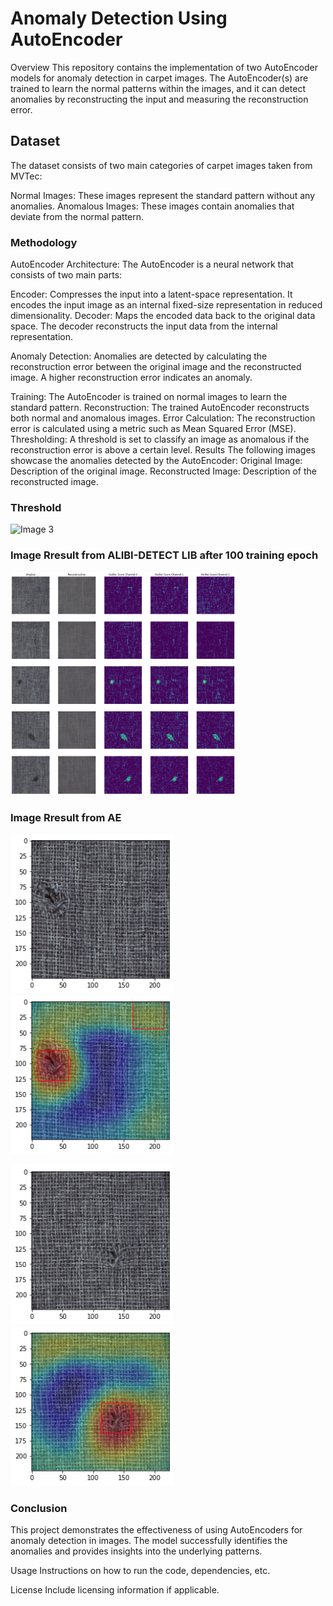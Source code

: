 # Anomaly Detection Using AutoEncoder
Overview
This repository contains the implementation of two AutoEncoder models for anomaly detection in carpet images. The AutoEncoder(s) are trained to learn the normal patterns within the images, and it can detect anomalies by reconstructing the input and measuring the reconstruction error.

## Dataset
The dataset consists of two main categories of carpet images taken from MVTec:

Normal Images: These images represent the standard pattern without any anomalies.
Anomalous Images: These images contain anomalies that deviate from the normal pattern.

### Methodology
AutoEncoder Architecture: The AutoEncoder is a neural network that consists of two main parts:

Encoder: Compresses the input into a latent-space representation. It encodes the input image as an internal fixed-size representation in reduced dimensionality.
Decoder: Maps the encoded data back to the original data space. The decoder reconstructs the input data from the internal representation.

Anomaly Detection: Anomalies are detected by calculating the reconstruction error between the original image and the reconstructed image. A higher reconstruction error indicates an anomaly.


Training: The AutoEncoder is trained on normal images to learn the standard pattern.
Reconstruction: The trained AutoEncoder reconstructs both normal and anomalous images.
Error Calculation: The reconstruction error is calculated using a metric such as Mean Squared Error (MSE).
Thresholding: A threshold is set to classify an image as anomalous if the reconstruction error is above a certain level.
Results
The following images showcase the anomalies detected by the AutoEncoder:
Original Image: Description of the original image.
Reconstructed Image: Description of the reconstructed image.

### Threshold
<img src="Images\thersh.png" alt="Image 3" width="260"/>

### Image Rresult from ALIBI-DETECT LIB after 100 training epoch
<img src="Images\ae1.png" alt="Image 2" width="360"/>


### Image Rresult from AE

<img src="Images\2_1.png" alt="Image 1" width="260"/> <img src="Images\2_2.png" alt="Image 2" width="260"/>

<img src="Images\3_1.png" alt="Image 1" width="260"/> <img src="Images\3_3.png" alt="Image 2" width="260"/>


### Conclusion ###
This project demonstrates the effectiveness of using AutoEncoders for anomaly detection in images. The model successfully identifies the anomalies and provides insights into the underlying patterns.

Usage
Instructions on how to run the code, dependencies, etc.

License
Include licensing information if applicable.
